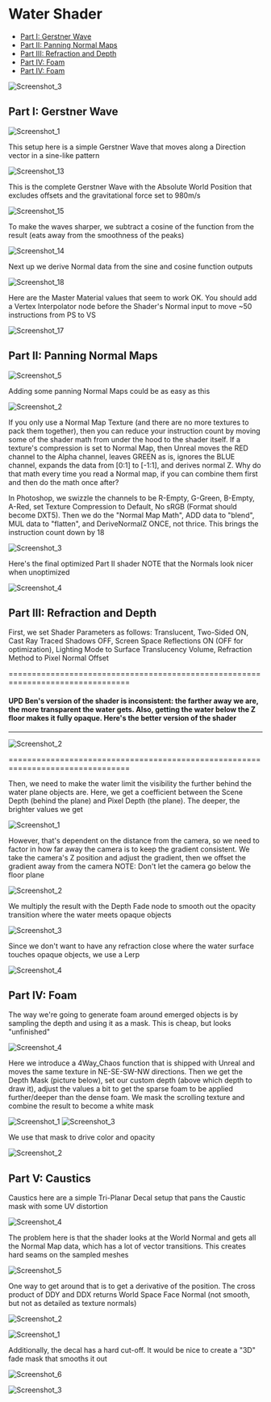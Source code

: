 # Water Shader

- [Part I: Gerstner Wave](#part-i-gerstner-wave)
- [Part II: Panning Normal Maps](#part-ii-panning-normal-maps)
- [Part III: Refraction and Depth](#part-iii-refraction-and-depth)
- [Part IV: Foam](#part-iv-foam)
- [Part IV: Foam](#part-v-caustics)

![Screenshot_3](https://github.com/moskalentarium/AdvancedMaterials/assets/36862146/58e0f05e-0036-4c0d-8c64-1b471d0b3cd6)

## Part I: Gerstner Wave

![Screenshot_1](https://github.com/moskalentarium/AdvancedMaterials/assets/36862146/1c7e4bf6-205d-4579-88ab-0fb57f00adcb)

This setup here is a simple Gerstner Wave that moves along a Direction vector in a sine-like pattern

![Screenshot_13](https://github.com/moskalentarium/AdvancedMaterials/assets/36862146/6a3ff8d1-4940-4723-962d-dc45ac6e2722)

This is the complete Gerstner Wave with the Absolute World Position that excludes offsets and the gravitational force set to 980m/s

![Screenshot_15](https://github.com/moskalentarium/AdvancedMaterials/assets/36862146/1fa60acb-63e1-47f4-90c7-09babad9b0eb)

To make the waves sharper, we subtract a cosine of the function from the result (eats away from the smoothness of the peaks)

![Screenshot_14](https://github.com/moskalentarium/AdvancedMaterials/assets/36862146/fde71515-3edd-470a-917d-7d43dcac9b0c)

Next up we derive Normal data from the sine and cosine function outputs

![Screenshot_18](https://github.com/moskalentarium/AdvancedMaterials/assets/36862146/7b3e0d96-1c4b-43f4-813b-f2fa7fec09f7)

Here are the Master Material values that seem to work OK. You should add a Vertex Interpolator node before the Shader's Normal input to move ~50 instructions from PS to VS

![Screenshot_17](https://github.com/moskalentarium/AdvancedMaterials/assets/36862146/37b71684-3a1b-4245-84a0-c1e0e3e94b02)

## Part II: Panning Normal Maps

![Screenshot_5](https://github.com/moskalentarium/AdvancedMaterials/assets/36862146/e6c897cf-2d91-4aca-a545-43a9f1531697)

Adding some panning Normal Maps could be as easy as this

![Screenshot_2](https://github.com/moskalentarium/AdvancedMaterials/assets/36862146/3698c8ef-6a77-4fc5-8109-c6f34e218ff4)

If you only use a Normal Map Texture (and there are no more textures to pack them together), then you can reduce your instruction count by moving some of the shader math from under the hood to the shader itself. If a texture's compression is set to Normal Map, then Unreal moves the RED channel to the Alpha channel, leaves GREEN as is, ignores the BLUE channel, expands the data from [0:1] to [-1:1], and derives normal Z. Why do that math every time you read a Normal map, if you can combine them first and then do the math once after?

In Photoshop, we swizzle the channels to be R-Empty, G-Green, B-Empty, A-Red, set Texture Compression to Default, No sRGB (Format should become DXT5). Then we do the "Normal Map Math", ADD data to "blend", MUL data to "flatten", and DeriveNormalZ ONCE, not thrice. This brings the instruction count down by 18

![Screenshot_3](https://github.com/moskalentarium/AdvancedMaterials/assets/36862146/055987d6-c3c2-4753-aa72-bd2dbc82d8c9)

Here's the final optimized Part II shader
NOTE that the Normals look nicer when unoptimized

![Screenshot_4](https://github.com/moskalentarium/AdvancedMaterials/assets/36862146/4914243e-dec3-4071-84bb-53c1f89e968b)

## Part III: Refraction and Depth

First, we set Shader Parameters as follows: Translucent, Two-Sided ON, Cast Ray Traced Shadows OFF, Screen Space Reflections ON (OFF for optimization), Lighting Mode to Surface Translucency Volume, Refraction Method to Pixel Normal Offset

================================================================================
#### UPD Ben's version of the shader is inconsistent: the farther away we are, the more transparent the water gets. Also, getting the water below the Z floor makes it fully opaque. Here's the better version of the shader
--------------------------------------------------------------------------------

![Screenshot_2](https://github.com/moskalentarium/AdvancedMaterials/assets/36862146/717fc299-7290-43f8-ad24-8d7f51c72888)

================================================================================

Then, we need to make the water limit the visibility the further behind the water plane objects are. Here, we get a coefficient between the Scene Depth (behind the plane) and Pixel Depth (the plane). The deeper, the brighter values we get

![Screenshot_1](https://github.com/moskalentarium/AdvancedMaterials/assets/36862146/410d22e8-d7fb-4a45-8ec4-8fba61b8218e)

However, that's dependent on the distance from the camera, so we need to factor in how far away the camera is to keep the gradient consistent. We take the camera's Z position and adjust the gradient, then we offset the gradient away from the camera
NOTE: Don't let the camera go below the floor plane

![Screenshot_2](https://github.com/moskalentarium/AdvancedMaterials/assets/36862146/474bad0d-0f5d-48d5-b28b-c43c58556a40)

We multiply the result with the Depth Fade node to smooth out the opacity transition where the water meets opaque objects

![Screenshot_3](https://github.com/moskalentarium/AdvancedMaterials/assets/36862146/0701752d-c1c4-40ad-88dd-3fe704dd0e93)

Since we don't want to have any refraction close where the water surface touches opaque objects, we use a Lerp

![Screenshot_4](https://github.com/moskalentarium/AdvancedMaterials/assets/36862146/b532f4fe-b500-433e-b40e-b2e8f6e5bd3d)

## Part IV: Foam

The way we're going to generate foam around emerged objects is by sampling the depth and using it as a mask. This is cheap, but looks "unfinished"

![Screenshot_4](https://github.com/moskalentarium/AdvancedMaterials/assets/36862146/c55d071e-4cc7-48ea-8d6b-edc1251ee9f1)

Here we introduce a 4Way_Chaos function that is shipped with Unreal and moves the same texture in NE-SE-SW-NW directions. Then we get the Depth Mask (picture below), set our custom depth (above which depth to draw it), adjust the values a bit to get the sparse foam to be applied further/deeper than the dense foam. We mask the scrolling texture and combine the result to become a white mask

![Screenshot_1](https://github.com/moskalentarium/AdvancedMaterials/assets/36862146/98a33c62-4763-417c-a56a-81cad4cffdb5)
![Screenshot_3](https://github.com/moskalentarium/AdvancedMaterials/assets/36862146/983913e8-dd2c-4190-a547-0e00969d9804)

We use that mask to drive color and opacity

![Screenshot_2](https://github.com/moskalentarium/AdvancedMaterials/assets/36862146/d0b18288-5bc8-44de-a539-23ab12ca3ab1)

## Part V: Caustics

Caustics here are a simple Tri-Planar Decal setup that pans the Caustic mask with some UV distortion

![Screenshot_4](https://github.com/moskalentarium/AdvancedMaterials/assets/36862146/4afde594-0112-4d65-ade4-d193c8d2d34d)

The problem here is that the shader looks at the World Normal and gets all the Normal Map data, which has a lot of vector transitions. This creates hard seams on the sampled meshes

![Screenshot_5](https://github.com/moskalentarium/AdvancedMaterials/assets/36862146/8c89302e-db10-49a4-9965-a506ba5b6297)

One way to get around that is to get a derivative of the position. The cross product of DDY and DDX returns World Space Face Normal (not smooth, but not as detailed as texture normals)

![Screenshot_2](https://github.com/moskalentarium/AdvancedMaterials/assets/36862146/d332c867-ff69-4ea1-9c42-7b2e6d341709)

![Screenshot_1](https://github.com/moskalentarium/AdvancedMaterials/assets/36862146/f47f175a-1988-4c35-bd7e-4aa9efbb453b)

Additionally, the decal has a hard cut-off. It would be nice to create a "3D" fade mask that smooths it out

![Screenshot_6](https://github.com/moskalentarium/AdvancedMaterials/assets/36862146/59d52ad7-d556-486e-8491-ad553c5ea9aa)

![Screenshot_3](https://github.com/moskalentarium/AdvancedMaterials/assets/36862146/6cf1fe0d-b1d7-4a52-90e4-4015038b1a09)
